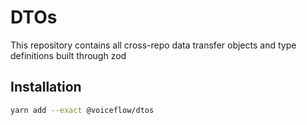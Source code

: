 # DTOs

This repository contains all cross-repo data transfer objects and type definitions built through zod

## Installation

```sh
yarn add --exact @voiceflow/dtos
```
